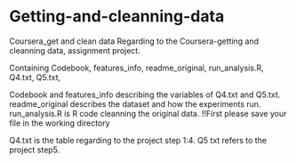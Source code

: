# Getting-and-cleanning-data
Coursera_get and clean data
Regarding to the Coursera-getting and cleanning data, assignment project.

Containing Codebook, features_info, readme_original, run_analysis.R, Q4.txt, Q5.txt, 

Codebook and features_info describing the variables of Q4.txt and Q5.txt.
readme_original describes the dataset and how the experiments run.
run_analysis.R is R code cleanning the original data.
!!First please save your file in the working directory

Q4.txt is the table regarding to the project step 1:4.
Q5 txt refers to the project step5.
